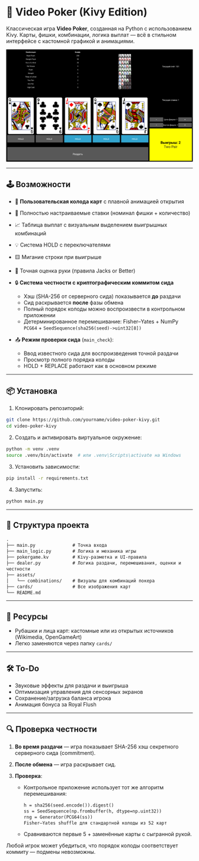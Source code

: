 # 🎰 Video Poker (Kivy Edition)

Классическая игра **Video Poker**, созданная на Python с использованием Kivy.
Карты, фишки, комбинации, логика выплат — всё в стильном интерфейсе с кастомной графикой и анимациями.

![Screenshot](assets/screenshots/demo.png)

---

## 🕹 Возможности

* 🎴 **Пользовательская колода карт** с плавной анимацией открытия

* 💸 Полностью настраиваемые ставки (номинал фишки + количество)

* 📈 Таблица выплат с визуальным выделением выигрышных комбинаций

* 💡 Система HOLD с переключателями

* 🟨 Мигание строки при выигрыше

* 🎯 Точная оценка руки (правила Jacks or Better)

* 🔒 **Система честности с криптографическим коммитом сида**

  * Хэш (SHA-256 от серверного сида) показывается **до** раздачи
  * Сид раскрывается **после** фазы обмена
  * Полный порядок колоды можно воспроизвести в контрольном приложении
  * Детерминированное перемешивание: Fisher–Yates + NumPy `PCG64` + `SeedSequence(sha256(seed)->uint32[8])`

* 📤 **Режим проверки сида** (`main_check`):

  * Ввод известного сида для воспроизведения точной раздачи
  * Просмотр полного порядка колоды
  * HOLD + REPLACE работают как в основном режиме

---

## 📦 Установка

1. Клонировать репозиторий:

```bash
git clone https://github.com/yourname/video-poker-kivy.git
cd video-poker-kivy
```

2. Создать и активировать виртуальное окружение:

```bash
python -m venv .venv
source .venv/bin/activate  # или .venv\Scripts\activate на Windows
```

3. Установить зависимости:

```bash
pip install -r requirements.txt
```

4. Запустить:

```bash
python main.py
```

---

## 🧱 Структура проекта

```
.
├── main.py              # Точка входа
├── main_logic.py        # Логика и механика игры
├── pokergame.kv         # Kivy-разметка и UI-правила
├── dealer.py            # Логика раздачи, перемешивания, оценки и честности
├── assets/
│   └── combinations/    # Визуалы для комбинаций покера
├── cards/               # Все изображения карт
└── README.md
```

---

## 🎨 Ресурсы

* Рубашки и лица карт: кастомные или из открытых источников (Wikimedia, OpenGameArt)
* Легко заменяются через папку `cards/`

---

## 🛠 To-Do

* Звуковые эффекты для раздачи и выигрыша
* Оптимизация управления для сенсорных экранов
* Сохранение/загрузка баланса игрока
* Анимация бонуса за Royal Flush

---

## 🔍 Проверка честности

1. **Во время раздачи** — игра показывает SHA-256 хэш секретного серверного сида (commitment).
2. **После обмена** — игра раскрывает сид.
3. **Проверка**:

   * Контрольное приложение использует тот же алгоритм перемешивания:

     ```
     h = sha256(seed.encode()).digest()
     ss = SeedSequence(np.frombuffer(h, dtype=np.uint32))
     rng = Generator(PCG64(ss))
     Fisher–Yates shuffle для стандартной колоды из 52 карт
     ```
   * Сравниваются первые 5 + заменённые карты с сыгранной рукой.

Любой игрок может убедиться, что порядок колоды соответствует коммиту — подмены невозможны.
